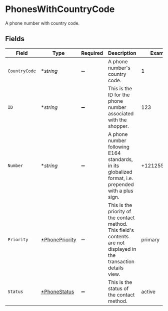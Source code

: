 # PhonesWithCountryCode

A phone number with country code.


## Fields

| Field                                                                                                                | Type                                                                                                                 | Required                                                                                                             | Description                                                                                                          | Example                                                                                                              |
| -------------------------------------------------------------------------------------------------------------------- | -------------------------------------------------------------------------------------------------------------------- | -------------------------------------------------------------------------------------------------------------------- | -------------------------------------------------------------------------------------------------------------------- | -------------------------------------------------------------------------------------------------------------------- |
| `CountryCode`                                                                                                        | **string*                                                                                                            | :heavy_minus_sign:                                                                                                   | A phone number's country code.                                                                                       | 1                                                                                                                    |
| `ID`                                                                                                                 | **string*                                                                                                            | :heavy_minus_sign:                                                                                                   | This is the ID for the phone number associated with the shopper.                                                     | 123                                                                                                                  |
| `Number`                                                                                                             | **string*                                                                                                            | :heavy_minus_sign:                                                                                                   | A phone number following E164 standards, in its globalized format, i.e. prepended with a plus sign.                  | +12125550199                                                                                                         |
| `Priority`                                                                                                           | [*PhonePriority](../../models/shared/phonepriority.md)                                                               | :heavy_minus_sign:                                                                                                   | This is the priority of the contact method. This field's contents are not displayed in the transaction details view. | primary                                                                                                              |
| `Status`                                                                                                             | [*PhoneStatus](../../models/shared/phonestatus.md)                                                                   | :heavy_minus_sign:                                                                                                   | This is the status of the contact method.                                                                            | active                                                                                                               |